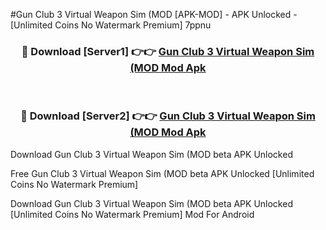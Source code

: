 #Gun Club 3 Virtual Weapon Sim (MOD [APK-MOD] - APK Unlocked - [Unlimited Coins No Watermark Premium] 7ppnu



<div align="center">

<h3>🔴 Download [Server1] 👉👉 <a href="https://momento.my/?title=Gun_Club_3_Virtual_Weapon_Sim_(MOD">Gun Club 3 Virtual Weapon Sim (MOD Mod Apk</a></h3><br>

<h3>🔴 Download [Server2] 👉👉 <a href="https://momento.my/?title=Gun_Club_3_Virtual_Weapon_Sim_(MOD">Gun Club 3 Virtual Weapon Sim (MOD Mod Apk</a></h3>
</div>



Download Gun Club 3 Virtual Weapon Sim (MOD beta APK Unlocked

Free Gun Club 3 Virtual Weapon Sim (MOD beta APK Unlocked [Unlimited Coins No Watermark Premium]

Download Gun Club 3 Virtual Weapon Sim (MOD beta APK Unlocked [Unlimited Coins No Watermark Premium] Mod For Android
